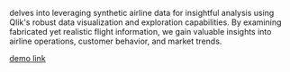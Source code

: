 
delves into leveraging synthetic airline data for insightful analysis using Qlik's robust data visualization and exploration capabilities. By examining fabricated yet realistic flight information, we gain valuable insights into airline operations, customer behavior, and market trends.

[demo link](https://youtu.be/NqksQ13VzVw)
